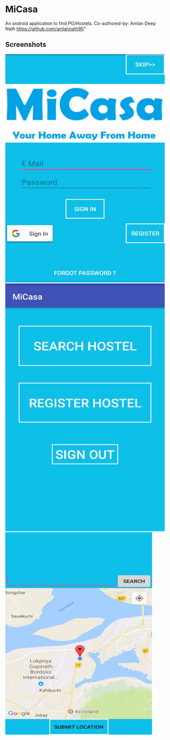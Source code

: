 # MiCasa
An android application to find PG/Hostels.
Co-authored-by: Amlan Deep Nath https://github.com/amlannath95"
## Screenshots
<img src="micasa1.jpg"><br>
<img src="micasa2.jpg"><br>
<img src="micasa3.jpg"><br>

